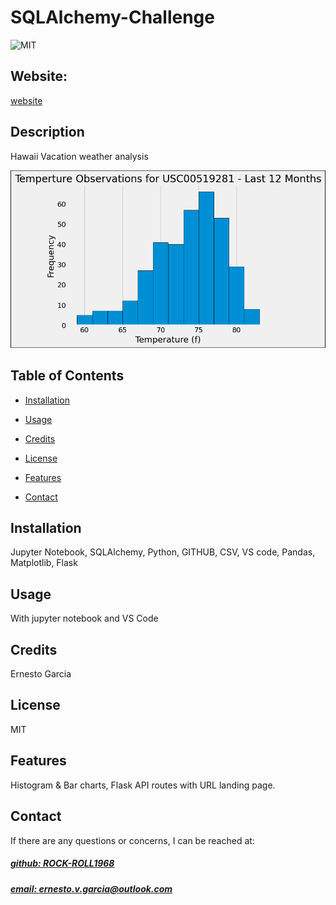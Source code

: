 # SQLAlchemy-Challenge
![MIT](https://img.shields.io/badge/License-MIT-blue)

## Website: 
[website](https://github.com/Rock-Roll1968/SQLAlchemy-Challenge.git)

## Description
Hawaii Vacation weather analysis

![app_image](12mth_temperature.png)

## Table of Contents
- [Installation](#installation)
- [Usage](#usage)
- [Credits](#credits)
- [License](#license)
- [Features](#features)

- [Contact](#contact)

## Installation
Jupyter Notebook, SQLAlchemy, Python, GITHUB, CSV, VS code, Pandas, Matplotlib, Flask

## Usage
With jupyter notebook and VS Code

## Credits
Ernesto Garcia

## License
MIT

## Features
Histogram & Bar charts, Flask API routes with URL landing page. 



## Contact
If there are any questions or concerns, I can be reached at:
##### [github: ROCK-ROLL1968](https://github.com/ROCK-ROLL1968)
##### [email: ernesto.v.garcia@outlook.com](mailto:ernesto.v.garcia@outlook.com)
